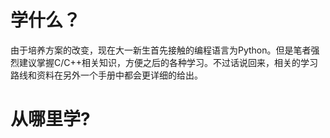 # 学什么？

由于培养方案的改变，现在大一新生首先接触的编程语言为Python。但是笔者强烈建议掌握C/C++相关知识，方便之后的各种学习。不过话说回来，相关的学习路线和资料在另外一个手册中都会更详细的给出。

# 从哪里学?

